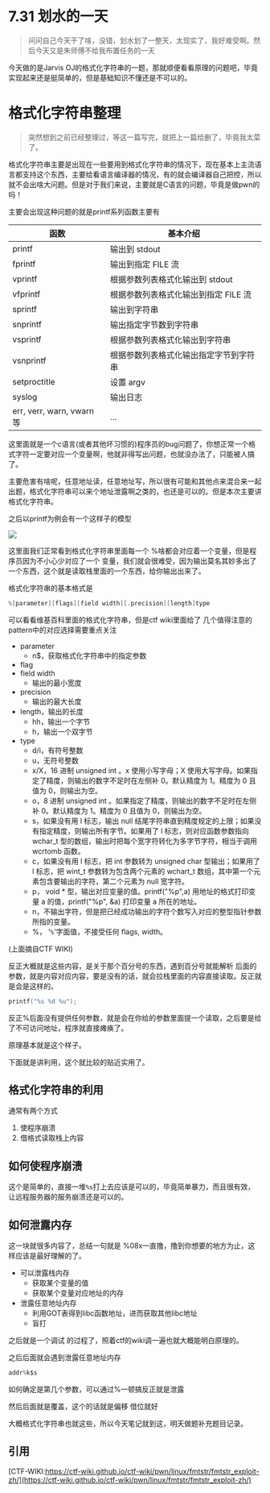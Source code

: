 # 7.31 划水的一天

> 问问自己今天干了啥，没错，划水划了一整天，太现实了，我好难受啊。然后今天又是朱师傅不给我布置任务的一天

今天做的是Jarvis OJ的格式化字符串的一题，那就顺便看看原理的问题吧，毕竟实现起来还是挺简单的，但是基础知识不懂还是不可以的。

# 格式化字符串整理

> 突然想到之前已经整理过，等这一篇写完，就把上一篇给删了，毕竟我太菜了。

格式化字符串主要是出现在一些要用到格式化字符串的情况下，现在基本上主流语言都支持这个东西，主要给看语言编译器的情况，有的就会编译器自己把控，所以就不会出啥大问题。但是对于我们来说，主要就是C语言的问题，毕竟是做pwn的吗！

主要会出现这种问题的就是printf系列函数主要有

| 函数                      | 基本介绍                               |
| ------------------------- | -------------------------------------- |
| printf                    | 输出到 stdout                          |
| fprintf                   | 输出到指定 FILE 流                     |
| vprintf                   | 根据参数列表格式化输出到 stdout        |
| vfprintf                  | 根据参数列表格式化输出到指定 FILE 流   |
| sprintf                   | 输出到字符串                           |
| snprintf                  | 输出指定字节数到字符串                 |
| vsprintf                  | 根据参数列表格式化输出到字符串         |
| vsnprintf                 | 根据参数列表格式化输出指定字节到字符串 |
| setproctitle              | 设置 argv                              |
| syslog                    | 输出日志                               |
| err, verr, warn, vwarn 等 | ...                                    |

这里面就是一个c语言(或者其他坏习惯的)程序员的bug问题了，你想正常一个格式字符一定要对应一个变量啊，他就非得写出问题，也就没办法了，只能被人搞了。

主要危害有啥呢，任意地址读，任意地址写，所以很有可能和其他点来混合来一起出题，格式化字符串可以来个地址泄露啊之类的，也还是可以的。但是本次主要讲格式化字符串。

之后以printf为例会有一个这样子的模型

![](https://ctf-wiki.github.io/ctf-wiki/pwn/linux/fmtstr/figure/printf.png)

这里面我们正常看到格式化字符串里面每一个 %啥都会对应着一个变量，但是程序员因为不小心少对应了一个 变量，我们就会很难受，因为输出莫名其妙多出了一个东西，这个就是读取栈里面的一个东西，给你输出出来了。

格式化字符串的基本格式是

```c
%[parameter][flags][field width][.precision][length]type
```

可以看看维基百科里面的格式化字符串，但是ctf wiki里面给了 几个值得注意的pattern中的对应选择需要重点关注

- parameter
  - n$，获取格式化字符串中的指定参数
- flag
- field width
  - 输出的最小宽度
- precision
  - 输出的最大长度
- length，输出的长度
  - hh，输出一个字节
  - h，输出一个双字节
- type
  - d/i，有符号整数
  - u，无符号整数
  - x/X，16 进制 unsigned int 。x 使用小写字母；X 使用大写字母。如果指定了精度，则输出的数字不足时在左侧补 0。默认精度为 1。精度为 0 且值为 0，则输出为空。
  - o，8 进制 unsigned int 。如果指定了精度，则输出的数字不足时在左侧补 0。默认精度为 1。精度为 0 且值为 0，则输出为空。
  - s，如果没有用 l 标志，输出 null 结尾字符串直到精度规定的上限；如果没有指定精度，则输出所有字节。如果用了 l 标志，则对应函数参数指向 wchar_t 型的数组，输出时把每个宽字符转化为多字节字符，相当于调用 wcrtomb 函数。
  - c，如果没有用 l 标志，把 int 参数转为 unsigned char 型输出；如果用了 l 标志，把 wint_t 参数转为包含两个元素的 wchart_t 数组，其中第一个元素包含要输出的字符，第二个元素为 null 宽字符。
  - p， void * 型，输出对应变量的值。printf("%p",a) 用地址的格式打印变量 a 的值，printf("%p", &a) 打印变量 a 所在的地址。
  - n，不输出字符，但是把已经成功输出的字符个数写入对应的整型指针参数所指的变量。
  - %， '`%`'字面值，不接受任何 flags, width。

(上面摘自CTF WIKI)

反正大概就是这些内容，是关于那个百分号的东西，遇到百分号就能解析 后面的参数，就是内容对应内容，要是没有的话，就会拉栈里面的内容直接读取。反正就是会是这样的。

```c
printf("%s %d %u");
```

反正%后面没有提供任何参数，就是会在你给的参数里面提一个读取，之后要是给了不可访问地址，程序就直接瘫痪了。

原理基本就是这个样子。

下面就是讲利用，这个就比较的贴近实用了。

## 格式化字符串的利用

通常有两个方式

1. 使程序崩溃
2. 借格式读取栈上内容

## 如何使程序崩溃

这个是简单的，直接一堆```%s```打上去应该是可以的，毕竟简单暴力，而且很有效，让远程服务器的服务崩溃还是可以的。

## 如何泄露内存

这一块就很多内容了，总结一句就是 %08x一直撸，撸到你想要的地方为止，这样应该是最好理解的了。

* 可以泄露栈内存
  * 获取某个变量的值
  * 获取某个变量对应地址的内存
* 泄露任意地址内存
  * 利用GOT表得到libc函数地址，进而获取其他libc地址
  * 盲打

之后就是一个调试 的过程了，照着ctf的wiki调一遍也就大概能明白原理的。

之后后面就会遇到泄露任意地址内存

```c
addr%k$s
```

如何确定是第几个参数，可以通过%一顿搞反正就是泄露



然后后面就是覆盖，这个的话就是偏移 借位就好



大概格式化字符串也就这些，所以今天笔记就到这，明天做题补充题目记录。

## 引用

[CTF-WIKI:https://ctf-wiki.github.io/ctf-wiki/pwn/linux/fmtstr/fmtstr_exploit-zh/](https://ctf-wiki.github.io/ctf-wiki/pwn/linux/fmtstr/fmtstr_exploit-zh/)